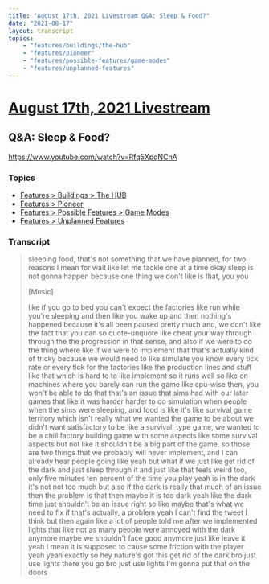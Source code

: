 ```yaml
---
title: "August 17th, 2021 Livestream Q&A: Sleep & Food?"
date: "2021-08-17"
layout: transcript
topics:
    - "features/buildings/the-hub"
    - "features/pioneer"
    - "features/possible-features/game-modes"
    - "features/unplanned-features"
---
```

# [August 17th, 2021 Livestream](../2021-08-17.md)
## Q&A: Sleep & Food?
https://www.youtube.com/watch?v=Rfq5XpdNCnA

### Topics
* [Features > Buildings > The HUB](../topics/features/buildings/the-hub.md)
* [Features > Pioneer](../topics/features/pioneer.md)
* [Features > Possible Features > Game Modes](../topics/features/possible-features/game-modes.md)
* [Features > Unplanned Features](../topics/features/unplanned-features.md)

### Transcript

> sleeping food, that's not something that we have planned, for two reasons I mean for wait like let me tackle one at a time okay sleep is not gonna happen because one thing we don't like is that, you you
>
> [Music]
>
> like if you go to bed you can't expect the factories like run while you're sleeping and then like you wake up and then nothing's happened because it's all been paused pretty much and, we don't like the fact that you can so quote-unquote like cheat your way through through the the progression in that sense, and also if we were to do the thing where like if we were to implement that that's actually kind of tricky because we would need to like simulate you know every tick rate or every tick for the factories like the production lines and stuff like that which is hard to to like implement so it runs well so like on machines where you barely can run the game like cpu-wise then, you won't be able to do that that's an issue that sims had with our later games that like it was harder harder to do simulation when people when the sims were sleeping, and food is like it's like survival game territory which isn't really what we wanted the game to be about we didn't want satisfactory to be like a survival, type game, we wanted to be a chill factory building game with some aspects like some survival aspects but not like it shouldn't be a big part of the game, so those are two things that we probably will never implement, and I can already hear people going like yeah but what if we just like get rid of the dark and just sleep through it and just like that feels weird too, only five minutes ten percent of the time you play yeah is in the dark it's not not too much but also if the dark is really that much of an issue then the problem is that then maybe it is too dark yeah like the dark time just shouldn't be an issue right so like maybe that's what we need to fix if that's actually, a problem yeah I can't find the tweet I think but then again like a lot of people told me after we implemented lights that like not as many people were annoyed with the dark anymore maybe we shouldn't face good anymore just like leave it yeah I mean it is supposed to cause some friction with the player yeah yeah exactly so hey nature's got this get rid of the dark bro just use lights there you go bro just use lights I'm gonna put that on the doors
